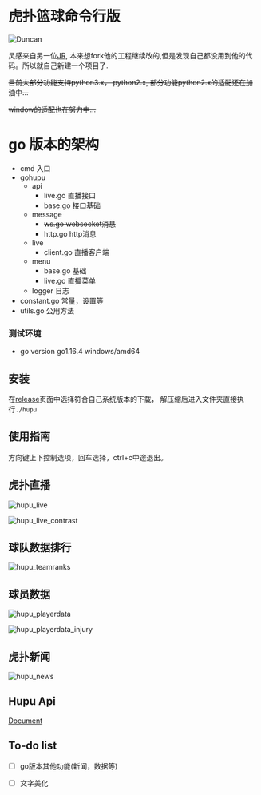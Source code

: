 # 虎扑篮球命令行版  
![Duncan](images/Duncan.jpg)

灵感来自另一位[JR](https://github.com/chenjiandongx/HupuLive), 本来想fork他的工程继续改的,但是发现自己都没用到他的代码。所以就自己新建一个项目了.

~~目前大部分功能支持python3.x， python2.x, 部分功能python2.x的适配还在加油中...~~

~~window的适配也在努力中...~~

# go 版本的架构

- cmd 入口
- gohupu
    - api
        - live.go 直播接口
        - base.go 接口基础
    - message
        - ~~ws.go   websocket消息~~
        - http.go http消息
    - live
        - client.go 直播客户端
    - menu
        - base.go   基础
        - live.go   直播菜单
    - logger  日志
- constant.go  常量，设置等
- utils.go     公用方法

### 测试环境
* go version go1.16.4 windows/amd64

## 安装
在[release](https://github.com/wudizhangzhi/HupuApp/releases)页面中选择符合自己系统版本的下载，
解压缩后进入文件夹直接执行`./hupu`

## 使用指南
方向键上下控制选项，回车选择，ctrl+c中途退出。

## 虎扑直播
![hupu_live](images/hupu_live.gif)

![hupu_live_contrast](images/hupu_live_contrast.gif)



## 球队数据排行

![hupu_teamranks](images/hupu_teamranks.gif)


## 球员数据

![hupu_playerdata](images/hupu_playerdata.gif)


![hupu_playerdata_injury](images/hupu_playerdata_injury.gif)

## 虎扑新闻

![hupu_news](images/hupu_news.gif)


## Hupu Api 

[Document](https://wudizhangzhi.github.io/%E7%88%AC%E8%99%AB/hupu-go-2-0-http-api.html)

## To-do list
* [ ] go版本其他功能(新闻，数据等)
* [ ] 文字美化


